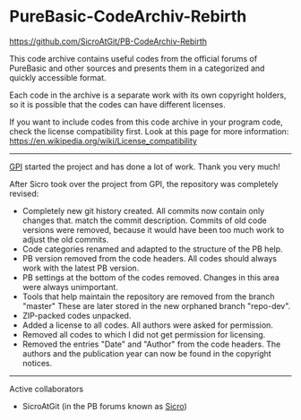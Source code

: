 # PureBasic-CodeArchiv-Rebirth

https://github.com/SicroAtGit/PB-CodeArchiv-Rebirth

This code archive contains useful codes from the official forums of PureBasic
and other sources and presents them in a categorized and quickly accessible
format.

Each code in the archive is a separate work with its own copyright holders, so
it is possible that the codes can have different licenses.

If you want to include codes from this code archive in your program
code, check the license compatibility first. Look at this page for more
information: https://en.wikipedia.org/wiki/License_compatibility

---
[GPI](http://www.purebasic.fr/german/memberlist.php?mode=viewprofile&u=27)
started the project and has done a lot of work. Thank you very much!

After Sicro took over the project from GPI, the repository was completely
revised:
* Completely new git history created. All commits now contain only changes that.
match the commit description. Commits of old code versions were removed, because
it would have been too much work to adjust the old commits.
* Code categories renamed and adapted to the structure of the PB help.
* PB version removed from the code headers. All codes should always work with
the latest PB version.
* PB settings at the bottom of the codes removed. Changes in this area were
always unimportant.
* Tools that help maintain the repository are removed from the branch "master"
These are later stored in the new orphaned branch "repo-dev".
* ZIP-packed codes unpacked.
* Added a license to all codes. All authors were asked for permission.
* Removed all codes to which I did not get permission for licensing.
* Removed the entries "Date" and "Author" from the code headers. The authors and
the publication year can now be found in the copyright notices.

---
Active collaborators
* SicroAtGit (in the PB forums known as
[Sicro](http://www.purebasic.fr/german/memberlist.php?mode=viewprofile&u=1028))
